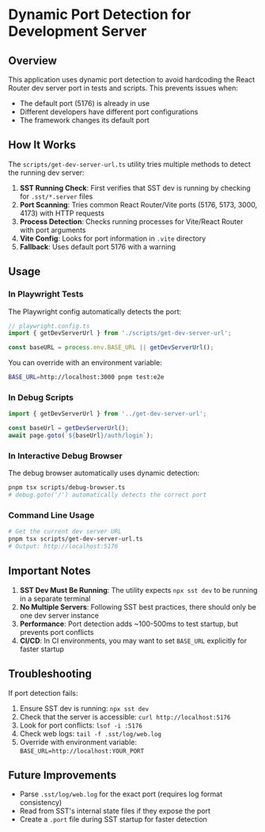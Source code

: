 # Dynamic Port Detection for Development Server

## Overview

This application uses dynamic port detection to avoid hardcoding the React Router dev server port in tests and scripts. This prevents issues when:
- The default port (5176) is already in use
- Different developers have different port configurations
- The framework changes its default port

## How It Works

The `scripts/get-dev-server-url.ts` utility tries multiple methods to detect the running dev server:

1. **SST Running Check**: First verifies that SST dev is running by checking for `.sst/*.server` files
2. **Port Scanning**: Tries common React Router/Vite ports (5176, 5173, 3000, 4173) with HTTP requests
3. **Process Detection**: Checks running processes for Vite/React Router with port arguments
4. **Vite Config**: Looks for port information in `.vite` directory
5. **Fallback**: Uses default port 5176 with a warning

## Usage

### In Playwright Tests

The Playwright config automatically detects the port:

```typescript
// playwright.config.ts
import { getDevServerUrl } from './scripts/get-dev-server-url';

const baseURL = process.env.BASE_URL || getDevServerUrl();
```

You can override with an environment variable:
```bash
BASE_URL=http://localhost:3000 pnpm test:e2e
```

### In Debug Scripts

```typescript
import { getDevServerUrl } from '../get-dev-server-url';

const baseUrl = getDevServerUrl();
await page.goto(`${baseUrl}/auth/login`);
```

### In Interactive Debug Browser

The debug browser automatically uses dynamic detection:
```bash
pnpm tsx scripts/debug-browser.ts
# debug.goto('/') automatically detects the correct port
```

### Command Line Usage

```bash
# Get the current dev server URL
pnpm tsx scripts/get-dev-server-url.ts
# Output: http://localhost:5176
```

## Important Notes

1. **SST Dev Must Be Running**: The utility expects `npx sst dev` to be running in a separate terminal
2. **No Multiple Servers**: Following SST best practices, there should only be one dev server instance
3. **Performance**: Port detection adds ~100-500ms to test startup, but prevents port conflicts
4. **CI/CD**: In CI environments, you may want to set `BASE_URL` explicitly for faster startup

## Troubleshooting

If port detection fails:

1. Ensure SST dev is running: `npx sst dev`
2. Check that the server is accessible: `curl http://localhost:5176`
3. Look for port conflicts: `lsof -i :5176`
4. Check web logs: `tail -f .sst/log/web.log`
5. Override with environment variable: `BASE_URL=http://localhost:YOUR_PORT`

## Future Improvements

- Parse `.sst/log/web.log` for the exact port (requires log format consistency)
- Read from SST's internal state files if they expose the port
- Create a `.port` file during SST startup for faster detection